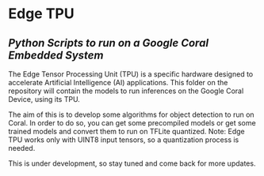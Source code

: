 # Edge TPU
## _Python Scripts to run on a Google Coral Embedded System_


The Edge Tensor Processing Unit (TPU) is a specific hardware designed to accelerate Artificial Intelligence (AI) applications. This folder on the repository will contain the models to run inferences on the Google Coral Device, using its TPU.


The aim of this is to develop some algorithms for object detection to run on Coral. In order to do so, you can get some precompiled models or get some trained models and convert them to run on TFLite quantized. Note: Edge TPU works only with UINT8 input tensors, so a quantization process is needed.

This is under development, so stay tuned and come back for more updates.
